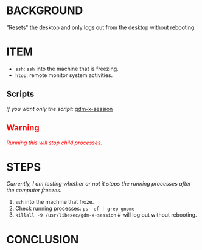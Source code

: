 # BACKGROUND

"Resets" the desktop and only logs out from the desktop  without rebooting.

# ITEM
- `ssh`: `ssh` into the machine that is freezing.
- `htop`: remote monitor system activities.

## Scripts
_If you want only the script:_
[gdm-x-session](scripts/gdm-x-session.sh)


## <span style="color:red">Warning</span>
_<span style="color:red">Running this will stop child processes.</span>_

# STEPS
_Currently, I am testing whether or not it stops the running processes after the computer freezes._

1. `ssh` into the machine that froze.
2. Check running processes: `ps -ef | grep gnome`
3. `killall -9 /usr/libexec/gdm-x-session` # will log out without rebooting.

# CONCLUSION


<!--
drafted: 
20Aug23
-->


